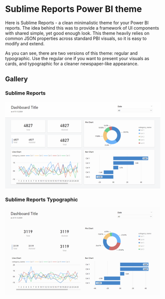 # Sublime Reports Power BI theme

Here is Sublime Reports - a clean minimalistic theme for your Power BI reports. The idea behind this was to provide a framework of UI components with shared simple, yet good enough look. This theme heavily relies on common JSON properties across standard PBI visuals, so it is easy to modify and extend.

As you can see, there are two versions of this theme: regular and typographic. Use the regular one if you want to present your visuals as cards, and typographic for a cleaner newspaper-like appearance.

## Gallery

### Sublime Reports

![Sublime Reports gallery image](https://github.com/goldjee/sublime-reports-theme/blob/main/gallery/srl.png)

### Sublime Reports Typographic

![Sublime Reports gallery image](https://github.com/goldjee/sublime-reports-theme/blob/main/gallery/srlt.png)
